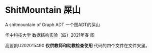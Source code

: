 # ShitMountain 屎山
A shitmountain of Graph ADT
一个图ADT的屎山

华中科技大学 数据结构实验（四）2021年春 图

高盟凯U202015490 **仅供教师和助教检查使用**
代码的四个文件在文件夹里。
